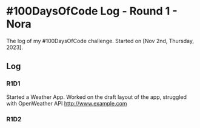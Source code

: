 # #100DaysOfCode Log - Round 1 - Nora

The log of my #100DaysOfCode challenge. Started on [Nov 2nd, Thursday, 2023].

## Log

### R1D1 
Started a Weather App. Worked on the draft layout of the app, struggled with OpenWeather API http://www.example.com

### R1D2

